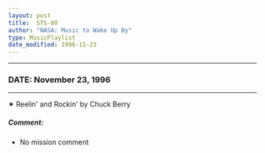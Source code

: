 ```yaml
---
layout: post
title:  STS-80
author: "NASA: Music to Wake Up By"
type: MusicPlaylist
date_modified: 1996-11-23
---
```


----
### DATE: November 23, 1996
----
✷ Reelin' and Rockin' by Chuck Berry

##### Comment:
* No mission comment
